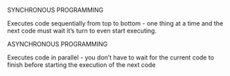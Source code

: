 SYNCHRONOUS PROGRAMMING

Executes code sequentially from top to bottom - one thing at a time and the next code must wait it’s turn to even start executing.
 

ASYNCHRONOUS PROGRAMMING

Executes code in parallel - you don’t have to wait for the current code to finish before starting the execution of the next code
